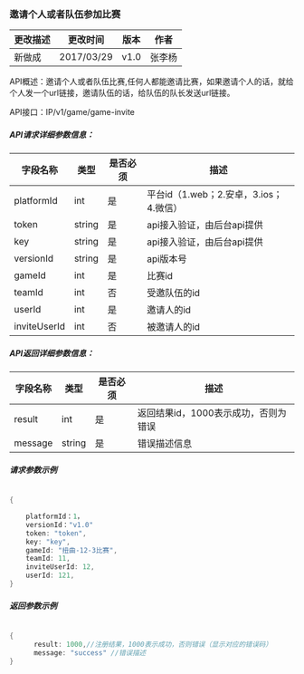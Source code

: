 ### 邀请个人或者队伍参加比赛


| 更改描述 | 更改时间 | 版本 | 作者 |
|--------|--------|--------|--------|
| 新做成| 2017/03/29  |v1.0|张李杨|


API概述：邀请个人或者队伍比赛,任何人都能邀请比赛，如果邀请个人的话，就给个人发一个url链接，邀请队伍的话，给队伍的队长发送url链接。

API接口：IP/v1/game/game-invite




##### API请求详细参数信息：


| 字段名称 | 类型 |是否必须|描述|
|--------|--------|--------|--------|
|  platformId |    int    |是|平台id（1.web；2.安卓，3.ios；4.微信）|
|  token |   string |是|api接入验证，由后台api提供|
|  key |   string |是|api接入验证，由后台api提供|
|  versionId |   string |是|api版本号|
|  gameId |   int |是|比赛id|
|  teamId |   int |否|受邀队伍的id|
|  userId |  int|是|邀请人的id|
|  inviteUserId |  int|否|被邀请人的id|








##### API返回详细参数信息：


| 字段名称 | 类型 |是否必须|描述|
|--------|--------|--------|--------|
|  result |    int    |是|返回结果id，1000表示成功，否则为错误|
|  message |   string |是|错误描述信息|


##### 请求参数示例


```go

{

    platformId：1，
    versionId："v1.0"
    token: "token",
    key: "key",
    gameId: "扭曲-12-3比赛",
    teamId: 11,
    inviteUserId: 12,
    userId: 121,
}

```

##### 返回参数示例



```go

{
      result: 1000,//注册结果，1000表示成功，否则错误（显示对应的错误码）
      message: "success" //错误描述
}

```